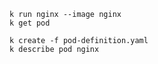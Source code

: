
    k run nginx --image nginx
    k get pod

    k create -f pod-definition.yaml
    k describe pod nginx 